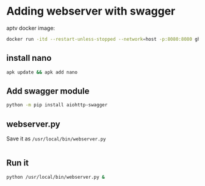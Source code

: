 # Adding webserver with swagger 

aptv docker image:

```bash
docker run -itd --restart-unless-stopped --network=host -p:8080:8080 ghcr.io/postlund/pyatv:master sh
```


## install nano
```bash
apk update && apk add nano
```


## Add swagger module

```bash
python -m pip install aiohttp-swagger
```


## webserver.py
Save it as `/usr/local/bin/webserver.py`

```python

```


## Run it

```bash
python /usr/local/bin/webserver.py &
```
